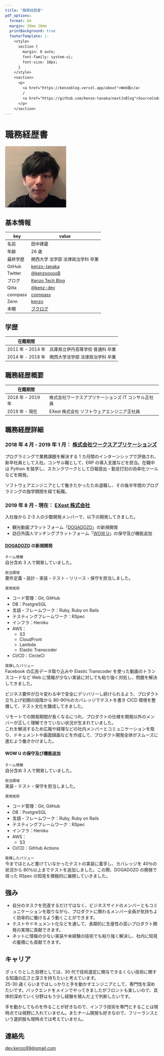 ```yaml
---
title: "職務経歴書"
pdf_options:
  format: A4
  margin: 30mm 20mm
  printBackground: true
  footerTemplate: |-
    <style>
      section {
        margin: 0 auto;
        font-family: system-ui;
        font-size: 10px;
      }
    </style>
    <section>
      <p>
        <a href="https://kenzoblog.vercel.app/about">Web版</a>
        /
        <a href="https://github.com/kenzo-tanaka/nextJsBlog">SourceCode</a>
      </p>
    </section>
---
```


# 職務経歴書

![Profile img](profile.jpg)

## 基本情報

| key      | value                                                 |
| -------- | ----------------------------------------------------- |
| 名前     | 田中建蔵                                              |
| 年齢     | 26 歳                                                 |
| 最終学歴 | 関西大学 法学部 法律政治学科 卒業                     |
| GitHub   | [kenzo-tanaka](https://github.com/kenzo-tanaka)       |
| Twitter  | [@kenzoooooB](https://twitter.com/kenzoooooB)         |
| ブログ   | [Kenzo Tech Blog](https://kenzoblog.vercel.app/)      |
| Qiita    | [@kenz-dev](https://qiita.com/kenz-dev)               |
| connpass | [connpass](https://connpass.com/user/kenzoukenzou/)   |
| Zenn     | [kenzo](https://zenn.dev/kenzo)                       |
| 本棚     | [ブクログ](https://booklog.jp/users/4165b902f43abd44) |

## 学歴

| 在籍期間          |                                  |
| ----------------- | -------------------------------- |
| 2011 年 - 2014 年 | 兵庫県立伊丹高等学校 普通科 卒業 |
| 2014 年 - 2018 年 | 関西大学法学部 法律政治学科 卒業 |

## 職務経歴概要

| 在籍期間          |                                                      |
| ----------------- | ---------------------------------------------------- |
| 2018 年 - 2019 年 | 株式会社ワークスアプリケーションズ IT コンサル正社員 |
| 2019 年 - 現在    | EXest 株式会社 ソフトウェアエンジニア正社員          |

## 職務経歴詳細

### 2018 年 4 月 - 2019 年 1 月： [株式会社ワークスアプリケーションズ](https://www.worksap.co.jp/)

プログラミングで業務課題を解決する 1 カ月間のインターンシップで評価され、新卒社員として入社。コンサル職として、ERP の導入支援などを担当。在職中は Python を独学し、スカンクワークとして日報提出・勤怠打刻の効率化ツールなどを開発。

ソフトウェアエンジニアとして働きたかったため退職し、その後半年間のプログラミングの独学期間を経て転職。

### 2019 年 8 月 - 現在： [EXest 株式会社](https://www.exest.jp/)

入社後から 2-3 人の少数開発メンバーで、以下の開発してきました。

- 観光動画プラットフォーム「[DOGADOZO](http://dogadozo.com/)」の新規開発
- 訪日外国人マッチングプラットフォーム「[WOW U](https://www.wowu.jp/)」の保守及び機能追加

#### [DOGADOZO](http://dogadozo.com/) の新規開発

`チーム規模`  
自分含め 3 人で開発していました。

`担当領域`  
要件定義・設計・実装・テスト・リリース・保守を担当しました。

`使用技術`

- コード管理：Git, GitHub
- DB：PostgreSQL
- 言語・フレームワーク：Ruby, Ruby on Rails
- テスティングフレームワーク：RSpec
- インフラ：Heroku
- AWS：
  - S3
  - CloudFront
  - Lambda
  - Elastic Transcoder
- CI/CD：CircleCI

`発揮したバリュー`  
Facebook の広告データ取り込みや Elastic Transcoder を使った動画のトランスコードなど Web に情報が少ない実装に対しても粘り強く対処し、問題を解決してきました。

ビジネス要件が日々変わる中で安全にデリバリーし続けられるよう、プロダクト立ち上げ初期の段階から 80-90％のカバレッジでテストを書き CICD 環境を整備して、テスト文化を醸成してきました。

リモートでの開発期間が長くなるにつれ、プロダクトの仕様を開発以外のメンバーが正しく理解できていない状況が生まれていました。  
これを解消するため広報や経理などの社内メンバーとコミュニケーションを取り、ドキュメントや画面録画などを作成して、プロダクト開発全体がスムーズに進むよう働きかけました。

#### WOW U の保守及び機能追加

`チーム規模`  
自分含め 3 人で開発していました。

`担当領域`  
実装・テスト・保守を担当しました。

`使用技術`

- コード管理：Git, GitHub
- DB：PostgreSQL
- 言語・フレームワーク：Ruby, Ruby on Rails
- テスティングフレームワーク：RSpec
- インフラ：Heroku
- AWS：
  - S3
- CI/CD：GitHub Actions

`発揮したバリュー`  
今までほとんど書けていなかったテストの実装に着手し、カバレッジを 40％の状況から 80％以上までテストを追加しました。この際、DOGADOZO の開発で培った RSpec の知見を積極的に展開していきました。

## 強み

- 自分のタスクを完遂するだけではなく、ビジネスサイドのメンバーともコミュニケーションを取りながら、プロダクトに関わるメンバー全員が気持ちよく効率的に働けるよう動くことができます。
- テストやドキュメント化などを通して、長期的に生産性の高いプロダクト開発の実現に貢献できます。
- ネットに情報の少ない実装や未経験の技術でも粘り強く解決し、社内に知見の蓄積にも貢献できます。

## キャリア

ざっくりとした目標としては、30 代で技術選定に関与できるくらい技術に関する知識の広さと深さを持ちたいと考えています。  
25-30 歳くらいまではしっかりと手を動かすエンジニアとして、専門性を深めたいです。バックエンドをメインでやってきましたがフロントも楽しいので、具体的深めていく分野はもう少し経験を積んだ上で判断したいです。

手を動かしてものを作ることが好きなので、インフラ技術を専門とすることは現時点では視野に入れていません。またチーム開発も好きなので、フリーランスという選択肢も現時点では考えていません。

## 連絡先

dev.kenzo99@gmail.com
